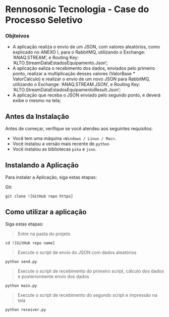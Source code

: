 # Rennosonic Tecnologia - Case do Processo Seletivo

### Objteivos

* A aplicação realiza o envio de um JSON, com valores aleatórios, como explicado no ANEXO I, para o RabbitMQ, utilizando o Exchange: ‘ANAQ.STREAM’, e Routing Key: ‘ALTO.StreamDataEstadosEquipamento.Json’;
* A aplicação ealiza o recebimento dos dados, enviados pelo primeiro ponto, realizar a multiplicação desses valores (ValorBase * ValorCalculo) e
realizar o envio de um novo JSON para RabbitMQ, utilizando o Exchange: ‘ANAQ.STREAM.JSON’, e Routing Key: ‘ALTO.StreamDataEstadosEquipamentoResult.Json’;
* A aplicação que receba o JSON enviado pelo segundo ponto, e deverá exibe o mesmo na tela;

## Antes da Instalação

Antes de começar, verifique se você atendeu aos seguintes requisitos:
* Você tem uma máquina `<Windows / Linux / Mac>`.
* Você instalou a versão mais recente de `python`
* Você instalou as bibliotecas `pika` e `json`.

## Instalando a Aplicação

Para instalar a Aplicação, siga estas etapas:

Git:
```
git clone ![GitHub repo https]
```

## Como utilizar a aplicação

Siga estas etapas:

> Entre na pasta do projeto
```
cd ![GitHub repo name]
```

> Execute o script de envio do JSON com dados aleatórios
```
python send.py
```

> Execute o script de recebimento do primeiro script, cálculo dos dados e posteriormente envio dos dados
```
python main.py
```

> Execute o script de recebimento do segundo script e impressão na tela
```
python receiver.py
```


